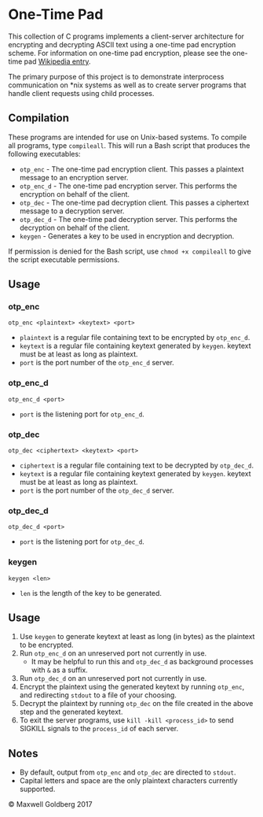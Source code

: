 # One-Time Pad

This collection of C programs implements a client-server architecture for encrypting and decrypting ASCII text using a one-time pad encryption scheme. For information on one-time pad encryption, please see the one-time pad [Wikipedia entry](https://en.wikipedia.org/wiki/One-time_pad).

The primary purpose of this project is to demonstrate interprocess communication on *nix systems as well as to create server programs that handle client requests using child processes.

## Compilation

These programs are intended for use on Unix-based systems. To compile all programs, type `compileall`. This will run a Bash script that produces the following executables:

* ``otp_enc`` - The one-time pad encryption client. This passes a plaintext message to an encryption server.
* ``otp_enc_d`` - The one-time pad encryption server. This performs the encryption on behalf of the client.
* ``otp_dec`` - The one-time pad decryption client. This passes a ciphertext message to a decryption server.
* ``otp_dec_d`` - The one-time pad decryption server. This performs the decryption on behalf of the client.
* ``keygen`` - Generates a key to be used in encryption and decryption.

If permission is denied for the Bash script, use `chmod +x compileall` to give the script executable permissions.

## Usage

### otp_enc

`otp_enc <plaintext> <keytext> <port>`

* ``plaintext`` is a regular file containing text to be encrypted by ``otp_enc_d``.
* ``keytext`` is a regular file containing keytext generated by ``keygen``. keytext must be at least as long as plaintext.
* ``port`` is the port number of the ``otp_enc_d`` server.

### otp_enc_d

`otp_enc_d <port>`

* ``port`` is the listening port for ``otp_enc_d``.

### otp_dec

`otp_dec <ciphertext> <keytext> <port>`

* ``ciphertext`` is a regular file containing text to be decrypted by ``otp_dec_d``.
* ``keytext`` is a regular file containing keytext generated by ``keygen``. keytext must be at least as long as plaintext.
* ``port`` is the port number of the ``otp_dec_d`` server.

### otp_dec_d

`otp_dec_d <port>`

* ``port`` is the listening port for ``otp_dec_d``.

### keygen

`keygen <len>`

* ``len`` is the length of the key to be generated.

## Usage

1. Use ``keygen`` to generate keytext at least as long (in bytes) as the plaintext to be encrypted.
2. Run ``otp_enc_d`` on an unreserved port not currently in use.
	* It may be helpful to run this and ``otp_dec_d`` as background processes with ``&`` as a suffix.
3. Run ``otp_dec_d`` on an unreserved port not currently in use.
4. Encrypt the plaintext using the generated keytext by running ``otp_enc``, and redirecting ``stdout`` to a file of your choosing.
5. Decrypt the plaintext by running ``otp_dec`` on the file created in the above step and the generated keytext.
6. To exit the server programs, use `kill -kill <process_id>` to send SIGKILL signals to the ``process_id`` of each server.

## Notes

* By default, output from ``otp_enc`` and ``otp_dec`` are directed to ``stdout``.
* Capital letters and space are the only plaintext characters currently supported.

© Maxwell Goldberg 2017
